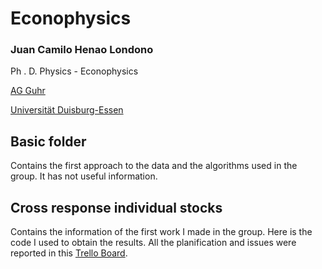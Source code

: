 # Econophysics

### Juan Camilo Henao Londono

Ph . D. Physics - Econophysics

[AG Guhr](http://www.theo.physik.uni-duisburg-essen.de/tp/ags/guhr_dir/index.html)

[Universität Duisburg-Essen](https://www.uni-due.de/)

## Basic folder

Contains the first approach to the data and the algorithms used in the group. It has not useful information.

## Cross response individual stocks

Contains the information of the first work I made in the group. Here is the code I used to obtain the results. All the planification and issues were reported in this [Trello Board](https://trello.com/b/pJfWRI4u/econophysics-ph-d).
